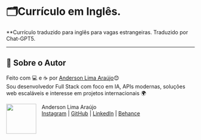 # 🗂️Currículo em Inglês.

**Currículo traduzido para inglês para vagas estrangeiras. Traduzido por Chat-GPT5.

---

## 🙋 Sobre o Autor

Feito com 💻 e ☕ por [Anderson Lima Araújo](https://www.linkedin.com/in/anderson-araujo-pcd)😊  
Sou desenvolvedor Full Stack com foco em IA, APIs modernas, soluções web escaláveis e interesse em projetos internacionais 🌍
<p>
    <img align=left margin=10 width=80 src="https://avatars.githubusercontent.com/u/7528140?v=4"/>
    <p>&nbsp&nbsp&nbspAnderson Lima Araújo<br>
    &nbsp&nbsp&nbsp<a href="http://instagram.com/andersonbhbr">Instagram</a>&nbsp;|&nbsp;<a href="https://github.com/AndersonBHBR">GitHub</a>&nbsp;|&nbsp;<a href="https://www.linkedin.com/in/anderson-araujo-pcd/">LinkedIn</a>&nbsp;|&nbsp;<a href="https://www.behance.net/andersonbhbr">Behance</a></p>
</p>
<br/><br/>


